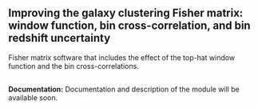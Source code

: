 ## Improving the galaxy clustering Fisher matrix: window function, bin cross-correlation, and bin redshift uncertainty
Fisher matrix software that includes the effect of the top-hat window function and the bin cross-correlations.

##
**Documentation:**
Documentation and description of the module will be available soon.
